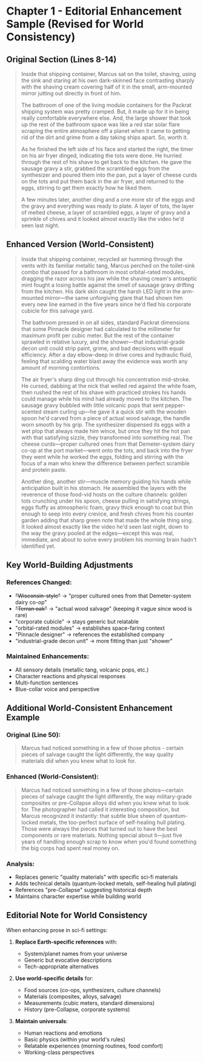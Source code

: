 # Chapter 1 - Editorial Enhancement Sample (Revised for World Consistency)

## Original Section (Lines 8-14)

> Inside that shipping container, Marcus sat on the toilet, shaving, using the sink and staring at his own dark-skinned face contrasting sharply with the shaving cream covering half of it in the small, arm-mounted mirror jutting out directly in front of him.
> 
> The bathroom of one of the living module containers for the Packrat shipping system was pretty cramped. But, it made up for it in being really comfortable everywhere else. And, the large shower that took up the rest of the bathroom space was like a red star solar flare scraping the entire atmosphere off a planet when it came to getting rid of the dirt and grime from a day taking ships apart. So, worth it.
> 
> As he finished the left side of his face and started the right, the timer on his air fryer dinged, indicating the tots were done. He hurried through the rest of his shave to get back to the kitchen. He gave the sausage gravy a stir, grabbed the scrambled eggs from the synthesizer and poured them into the pan, put a layer of cheese curds on the tots and put them back in the air fryer, and returned to the eggs, stirring to get them exactly how he liked them.
> 
> A few minutes later, another ding and a one more stir of the eggs and the gravy and everything was ready to plate. A layer of tots, the layer of melted cheese, a layer of scrambled eggs, a layer of gravy and a sprinkle of chives and it looked almost exactly like the video he'd seen last night.

## Enhanced Version (World-Consistent)

> Inside that shipping container, recycled air humming through the vents with its familiar metallic tang, Marcus perched on the toilet-sink combo that passed for a bathroom in most orbital-rated modules, dragging the razor across his jaw while the shaving cream's antiseptic mint fought a losing battle against the smell of sausage gravy drifting from the kitchen. His dark skin caught the harsh LED light in the arm-mounted mirror—the same unforgiving glare that had shown him every new line earned in the five years since he'd fled his corporate cubicle for this salvage yard.
> 
> The bathroom pressed in on all sides, standard Packrat dimensions that some Pinnacle designer had calculated to the millimeter for maximum profit per cubic meter. But the rest of the container sprawled in relative luxury, and the shower—that industrial-grade decon unit could strip paint, grime, and bad decisions with equal efficiency. After a day elbow-deep in drive cores and hydraulic fluid, feeling that scalding water blast away the evidence was worth any amount of morning contortions.
> 
> The air fryer's sharp ding cut through his concentration mid-stroke. He cursed, dabbing at the nick that welled red against the white foam, then rushed the rest of his shave with practiced strokes his hands could manage while his mind had already moved to the kitchen. The sausage gravy bubbled with little volcanic pops that sent pepper-scented steam curling up—he gave it a quick stir with the wooden spoon he'd carved from a piece of actual wood salvage, the handle worn smooth by his grip. The synthesizer dispensed its eggs with a wet plop that always made him wince, but once they hit the hot pan with that satisfying sizzle, they transformed into something real. The cheese curds—proper cultured ones from that Demeter-system dairy co-op at the port market—went onto the tots, and back into the fryer they went while he worked the eggs, folding and stirring with the focus of a man who knew the difference between perfect scramble and protein paste.
> 
> Another ding, another stir—muscle memory guiding his hands while anticipation built in his stomach. He assembled the layers with the reverence of those food-vid hosts on the culture channels: golden tots crunching under his spoon, cheese pulling in satisfying strings, eggs fluffy as atmospheric foam, gravy thick enough to coat but thin enough to seep into every crevice, and fresh chives from his counter garden adding that sharp green note that made the whole thing sing. It looked almost exactly like the video he'd seen last night, down to the way the gravy pooled at the edges—except this was real, immediate, and about to solve every problem his morning brain hadn't identified yet.

## Key World-Building Adjustments

### References Changed:
- ~~"Wisconsin-style"~~ → "proper cultured ones from that Demeter-system dairy co-op"
- ~~"Terran oak"~~ → "actual wood salvage" (keeping it vague since wood is rare)
- "corporate cubicle" → stays generic but relatable
- "orbital-rated modules" → establishes space-faring context
- "Pinnacle designer" → references the established company
- "industrial-grade decon unit" → more fitting than just "shower"

### Maintained Enhancements:
- All sensory details (metallic tang, volcanic pops, etc.)
- Character reactions and physical responses
- Multi-function sentences
- Blue-collar voice and perspective

## Additional World-Consistent Enhancement Example

### Original (Line 50):
> Marcus had noticed something in a few of those photos - certain pieces of salvage caught the light differently, the way quality materials did when you knew what to look for.

### Enhanced (World-Consistent):
> Marcus had noticed something in a few of those photos—certain pieces of salvage caught the light differently, the way military-grade composites or pre-Collapse alloys did when you knew what to look for. The photographer had called it interesting composition, but Marcus recognized it instantly: that subtle blue sheen of quantum-locked metals, the too-perfect surface of self-healing hull plating. Those were always the pieces that turned out to have the best components or rare materials. Nothing special about it—just five years of handling enough scrap to know when you'd found something the big corps had spent real money on.

### Analysis:
- Replaces generic "quality materials" with specific sci-fi materials
- Adds technical details (quantum-locked metals, self-healing hull plating)
- References "pre-Collapse" suggesting historical depth
- Maintains character expertise while building world

## Editorial Note for World Consistency

When enhancing prose in sci-fi settings:

1. **Replace Earth-specific references** with:
   - System/planet names from your universe
   - Generic but evocative descriptions
   - Tech-appropriate alternatives

2. **Use world-specific details** for:
   - Food sources (co-ops, synthesizers, culture channels)
   - Materials (composites, alloys, salvage)
   - Measurements (cubic meters, standard dimensions)
   - History (pre-Collapse, corporate systems)

3. **Maintain universals**:
   - Human reactions and emotions
   - Basic physics (within your world's rules)
   - Relatable experiences (morning routines, food comfort)
   - Working-class perspectives